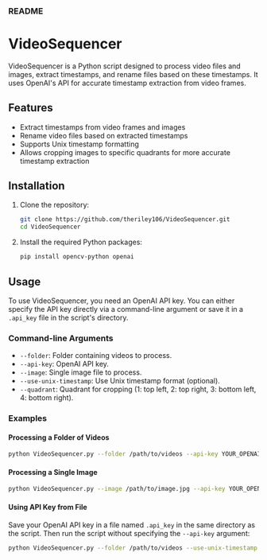 ### README

# VideoSequencer

VideoSequencer is a Python script designed to process video files and images, extract timestamps, and rename files based on these timestamps. It uses OpenAI's API for accurate timestamp extraction from video frames.

## Features

- Extract timestamps from video frames and images
- Rename video files based on extracted timestamps
- Supports Unix timestamp formatting
- Allows cropping images to specific quadrants for more accurate timestamp extraction

## Installation

1. Clone the repository:

    ```bash
    git clone https://github.com/theriley106/VideoSequencer.git
    cd VideoSequencer
    ```

2. Install the required Python packages:

    ```bash
    pip install opencv-python openai
    ```

## Usage

To use VideoSequencer, you need an OpenAI API key. You can either specify the API key directly via a command-line argument or save it in a `.api_key` file in the script's directory.

### Command-line Arguments

- `--folder`: Folder containing videos to process.
- `--api-key`: OpenAI API key.
- `--image`: Single image file to process.
- `--use-unix-timestamp`: Use Unix timestamp format (optional).
- `--quadrant`: Quadrant for cropping (1: top left, 2: top right, 3: bottom left, 4: bottom right).

### Examples

#### Processing a Folder of Videos

```bash
python VideoSequencer.py --folder /path/to/videos --api-key YOUR_OPENAI_API_KEY --use-unix-timestamp --quadrant 2
```

#### Processing a Single Image

```bash
python VideoSequencer.py --image /path/to/image.jpg --api-key YOUR_OPENAI_API_KEY --quadrant 1
```

#### Using API Key from File

Save your OpenAI API key in a file named `.api_key` in the same directory as the script. Then run the script without specifying the `--api-key` argument:

```bash
python VideoSequencer.py --folder /path/to/videos --use-unix-timestamp --quadrant 2
```